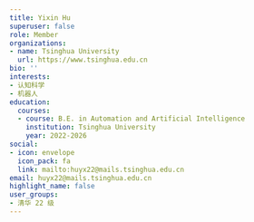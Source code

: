 ```yaml
---
title: Yixin Hu
superuser: false
role: Member
organizations:
- name: Tsinghua University
  url: https://www.tsinghua.edu.cn
bio: ''
interests:
- 认知科学
- 机器人
education:
  courses:
  - course: B.E. in Automation and Artificial Intelligence
    institution: Tsinghua University
    year: 2022-2026
social:
- icon: envelope
  icon_pack: fa
  link: mailto:huyx22@mails.tsinghua.edu.cn
email: huyx22@mails.tsinghua.edu.cn
highlight_name: false
user_groups:
- 清华 22 级
---
```

